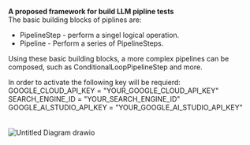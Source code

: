 **A proposed framework for build LLM pipline tests**<br>
The basic building blocks of piplines are:<br>
* PipelineStep - perform a singel logical operation.
* Pipeline - Perform a series of PipelineSteps.

Using these basic building blocks, a more complex pipelines can be composed, such as ConditionalLoopPipelineStep and more.<br>

In order to activate the following key will be requierd:<br>
    GOOGLE_CLOUD_API_KEY = "YOUR_GOOGLE_CLOUD_API_KEY"<br>
    SEARCH_ENGINE_ID = "YOUR_SEARCH_ENGINE_ID"<br>
    GOOGLE_AI_STUDIO_API_KEY = "YOUR_GOOGLE_AI_STUDIO_API_KEY"<br><br><br>
![Untitled Diagram drawio](https://github.com/yaelandau22/LLMTestsBuilder/assets/16151631/91eab800-05b7-47a6-a00c-64aee661176b)

